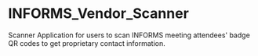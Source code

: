 INFORMS_Vendor_Scanner
======================

Scanner Application for users to scan INFORMS meeting attendees' badge QR codes to get proprietary contact information.

